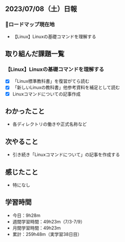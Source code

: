 ## 2023/07/08（土）日報
### :round_pushpin:ロードマップ現在地
- 【Linux】Linuxの基礎コマンドを理解する
## 取り組んだ課題一覧
### 【Linux】Linuxの基礎コマンドを理解する
- [x] 「Linux標準教科書」を復習がてら読む
- [x] 「新しいLinuxの教科書」他参考資料を補足として読む
- [x] Linuxコマンドについての記事作成
## わかったこと
- 各ディレクトリの働きや正式名称など
## 次やること
- 引き続き「Linuxコマンドについて」の記事を作成する
## 感じたこと
- 特になし
## 学習時間
- 今日：9h28m
- 週間学習時間：49h23m（7/3-7/9）
- 月間学習時間：49h23m
- 累計：259h48m（実学習38日目）
